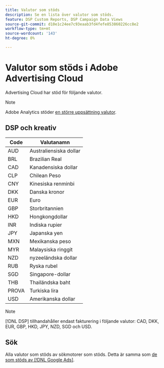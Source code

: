 ```yaml
---
title: Valutor som stöds
description: Se en lista över valutor som stöds.
feature: DSP Custom Reports, DSP Campaign Data Views
source-git-commit: d10e1c24ee7c93eaab3fd4fefe853860226cc8e2
workflow-type: tm+mt
source-wordcount: '143'
ht-degree: 0%

---
```



# Valutor som stöds i Adobe Advertising Cloud

Advertising Cloud har stöd för följande valutor.

>[!NOTE]
>
>Adobe Analytics stöder [en större uppsättning valutor](https://experienceleague.adobe.com/docs/analytics/admin/admin-tools/currency.html).

## DSP och kreativ

| Code | Valutanamn |
| ------ | -------------- |
| AUD | Australiensiska dollar |
| BRL | Brazilian Real |
| CAD | Kanadensiska dollar |
| CLP | Chilean Peso |
| CNY | Kinesiska renminbi |
| DKK | Danska kronor |
| EUR | Euro |
| GBP | Storbritannien |
| HKD | Hongkongdollar |
| INR | Indiska rupier |
| JPY | Japanska yen |
| MXN | Mexikanska peso |
| MYR | Malaysiska ringgit |
| NZD | nyzeeländska dollar |
| RUB | Ryska rubel |
| SGD | Singapore-dollar |
| THB | Thailändska baht |
| PROVA | Turkiska lira |
| USD | Amerikanska dollar |

>[!NOTE]
>
> [!DNL DSP] tillhandahåller endast fakturering i följande valutor: CAD, DKK, EUR, GBP, HKD, JPY, NZD, SGD och USD.

## Sök

Alla valutor som stöds av sökmotorer som stöds. Detta är samma som [de som stöds av [!DNL Google Ads]](https://developers.google.com/adwords/api/docs/appendix/codes-formats#currency-codes).
